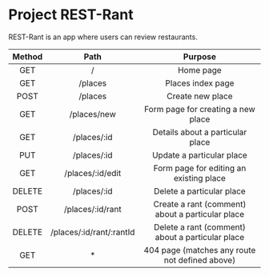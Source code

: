 # Project REST-Rant

REST-Rant is an app where users can review restaurants.

| Method |           Path           |                     Purpose                      |
| :----: | :----------------------: | :----------------------------------------------: |
|  GET   |            /             |                    Home page                     |
|  GET   |         /places          |                Places index page                 |
|  POST  |         /places          |                 Create new place                 |
|  GET   |       /places/new        |        Form page for creating a new place        |
|  GET   |       /places/:id        |         Details about a particular place         |
|  PUT   |       /places/:id        |            Update a particular place             |
|  GET   |     /places/:id/edit     |     Form page for editing an existing place      |
| DELETE |       /places/:id        |            Delete a particular place             |
|  POST  |     /places/:id/rant     | Create a rant (comment) about a particular place |
| DELETE | /places/:id/rant/:rantId | Delete a rant (comment) about a particular place |
|  GET   |            \*            |  404 page (matches any route not defined above)  |

